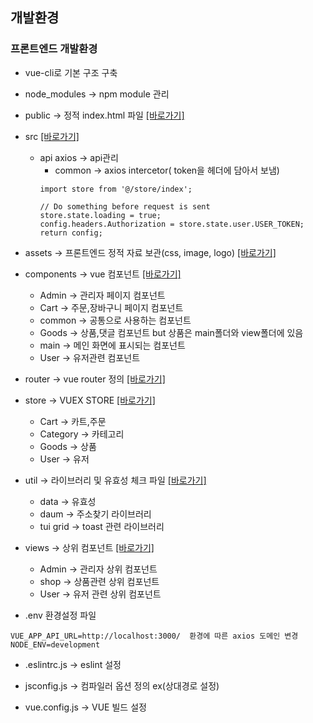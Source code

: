## 개발환경

### 프론트엔드 개발환경

  - vue-cli로 기본 구조 구축
  - node_modules -> npm module 관리
  - public -> 정적 index.html 파일 <a href="https://github.com/matebe12/Vue_ShoppingMall/tree/master/project_front/public">[바로가기]</a>
  - src <a href="https://github.com/matebe12/Vue_ShoppingMall/tree/master/project_front/src">[바로가기]</a>
    - api axios -> api관리
      - common -> axios intercetor( token을 헤더에 담아서 보냄)
      ```
      import store from '@/store/index';

      // Do something before request is sent
      store.state.loading = true;
      config.headers.Authorization = store.state.user.USER_TOKEN;
      return config;
      ```
  - assets -> 프론트엔드 정적 자료 보관(css, image, logo) <a href="https://github.com/matebe12/Vue_ShoppingMall/tree/master/project_front/src/assets">[바로가기]</a>
  
  - components -> vue 컴포넌트 <a href="https://github.com/matebe12/Vue_ShoppingMall/tree/master/project_front/src/components">[바로가기]</a>
    - Admin -> 관리자 페이지 컴포넌트
    - Cart -> 주문,장바구니 페이지 컴포넌트
    - common ->  공통으로 사용하는 컴포넌트
    - Goods -> 상품,댓글 컴포넌트 but 상품은 main폴더와 view폴더에 있음
    - main -> 메인 화면에 표시되는 컴포넌트
    - User -> 유저관련 컴포넌트
  - router -> vue router 정의 <a href="https://github.com/matebe12/Vue_ShoppingMall/tree/master/project_front/src/router">[바로가기]</a>
  
  - store -> VUEX STORE <a href="https://github.com/matebe12/Vue_ShoppingMall/tree/master/project_front/src/store">[바로가기]</a>
    - Cart -> 카트,주문
    - Category -> 카테고리
    - Goods -> 상품
    - User -> 유저
    
  - util -> 라이브러리 및 유효성 체크 파일 <a href="https://github.com/matebe12/Vue_ShoppingMall/tree/master/project_front/src/util">[바로가기]</a>
    - data -> 유효성
    - daum -> 주소찾기 라이브러리
    - tui grid -> toast 관련 라이브러리
  
  - views -> 상위 컴포넌트 <a href="https://github.com/matebe12/Vue_ShoppingMall/tree/master/project_front/src/views">[바로가기]</a>  
    - Admin -> 관리자 상위 컴포넌트
    - shop -> 상품관련 상위 컴포넌트
    - User -> 유저 관련 상위 컴포넌트
  
 - .env 환경설정 파일
  ```
  VUE_APP_API_URL=http://localhost:3000/  환경에 따른 axios 도메인 변경
  NODE_ENV=development
  ```
  - .eslintrc.js -> eslint 설정
  
 - jsconfig.js -> 컴파일러 옵션 정의 ex(상대경로 설정)
 - vue.config.js -> VUE 빌드 설정
 
  
    
